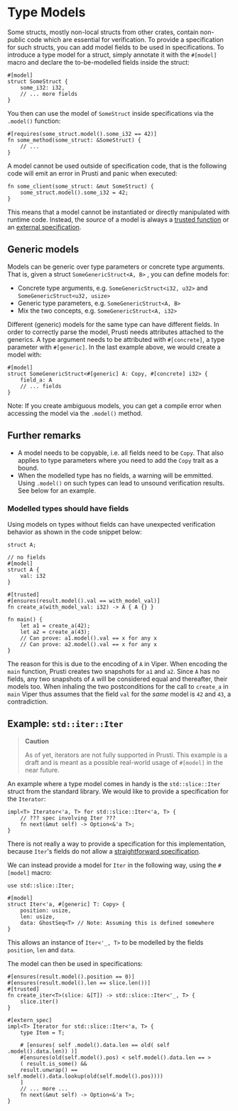 # Type Models

Some structs, mostly non-local structs from other crates, contain non-public code which are essential for verification.
To provide a specification for such structs, you can add model fields to be used in specifications. To introduce a type
model for a struct, simply annotate it with the `#[model]` macro and declare the to-be-modelled fields inside the
struct:

```rust,noplaypen,ignore
#[model]
struct SomeStruct {
    some_i32: i32,
    // ... more fields
}
```

You then can use the model of `SomeStruct` inside specifications via the `.model()` function:

```rust,noplaypen,ignore
#[requires(some_struct.model().some_i32 == 42)]
fn some_method(some_struct: &SomeStruct) {
    // ...
}
```

A model cannot be used outside of specification code, that is the following code will emit an error in Prusti and panic
when executed:

```rust,noplaypen,ignore
fn some_client(some_struct: &mut SomeStruct) {
    some_struct.model().some_i32 = 42;
}
```

This means that a model cannot be instantiated or directly manipulated with runtime code. Instead, the _source_ of a
model is always a [trusted function](trusted.md) or an [external specification](external.md).

## Generic models

Models can be generic over type parameters or concrete type arguments. That is, given a struct `SomeGenericStruct<A, B>`
, you can define models for:

* Concrete type arguments, e.g. `SomeGenericStruct<i32, u32>` and `SomeGenericStruct<u32, usize>`
* Generic type parameters, e.g. `SomeGenericStruct<A, B>`
* Mix the two concepts, e.g. `SomeGenericStruct<A, i32>`

Different (generic) models for the same type can have different fields. In order to correctly parse the model, Prusti
needs attributes attached to the generics. A type argument needs to be attributed with `#[concrete]`, a type parameter
with `#[generic]`. In the last example above, we would create a model with:

```rust,noplaypen,ignore
#[model]
struct SomeGenericStruct<#[generic] A: Copy, #[concrete] i32> {
    field_a: A
    // ... fields
}
```

Note: If you create ambiguous models, you can get a compile error when accessing the model via the `.model()` method.

## Further remarks

* A model needs to be copyable, i.e. all fields need to be `Copy`. That also applies to type parameters where you need
  to add the `Copy` trait as a bound.
* When the modelled type has no fields, a warning will be emmitted. Using `.model()` on such types can lead to unsound
  verification results. See below for an example.

### Modelled types should have fields

Using models on types without fields can have unexpected verification behavior as shown in the code snippet below:

```rust,noplaypen,ignore
struct A;

// no fields
#[model]
struct A {
    val: i32
}

#[trusted]
#[ensures(result.model().val == with_model_val)]
fn create_a(with_model_val: i32) -> A { A {} }

fn main() {
    let a1 = create_a(42);
    let a2 = create_a(43);
    // Can prove: a1.model().val == x for any x
    // Can prove: a2.model().val == x for any x
}
```

The reason for this is due to the encoding of `A` in Viper. When encoding the `main` function, Prusti creates two
snapshots for `a1` and `a2`. Since `A` has no fields, any two snapshots of `A` will be considered equal and thereafter,
their models too. When inhaling the two postconditions for the call to `create_a` in `main` Viper thus assumes that the
field `val` for the *same* model is `42` and `43`, a contradiction.

## Example: `std::iter::Iter`

> **Caution**
>
> As of yet, iterators are not fully supported in Prusti.
> This example is a draft and is meant as a possible real-world usage of `#[model]` in the near future.

An example where a type model comes in handy is the `std::slice::Iter` struct from the standard library. We would like
to provide a specification for the `Iterator`:

```rust,noplaypen,ignore
impl<T> Iterator<'a, T> for std::slice::Iter<'a, T> {
    // ??? spec involving Iter ??? 
    fn next(&mut self) -> Option<&'a T>;
}
```

There is not really a way to provide a specification for this implementation, because `Iter`'s fields do not allow
a [straightforward specification](https://doc.rust-lang.org/src/core/slice/iter.rs.html#65-71).

We can instead provide a model for `Iter` in the following way, using the `#[model]` macro:

```rust,noplaypen,ignore
use std::slice::Iter;

#[model]
struct Iter<'a, #[generic] T: Copy> {
    position: usize,
    len: usize,
    data: GhostSeq<T> // Note: Assuming this is defined somewhere
}
```

This allows an instance of `Iter<'_, T>` to be modelled by the fields `position`, `len` and `data`.

The model can then be used in specifications:

```rust,noplaypen,ignore
#[ensures(result.model().position == 0)]
#[ensures(result.model().len == slice.len())]
#[trusted]
fn create_iter<T>(slice: &[T]) -> std::slice::Iter<'_, T> {
    slice.iter()
}

#[extern_spec]
impl<T> Iterator for std::slice::Iter<'a, T> {
    type Item = T;

    # [ensures( self .model().data.len == old( self .model().data.len)) )]
    #[ensures(old(self.model().pos) < self.model().data.len == >
    ( result.is_some() &&
    result.unwrap() == self.model().data.lookup(old(self.model().pos))))
    ]
    // ... more ...
    fn next(&mut self) -> Option<&'a T>;
}
```